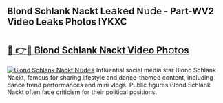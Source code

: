 ## Blond Schlank Nackt Le𝚊k𝚎d N𝚞𝚍e - Part-WV2 Vid𝚎o Le𝚊ks Photos IYKXC

# <h2><a href="http://fb7o2mk.evod.top/?m=Blond+Schlank+Nackt">🔗 👉🔴 Blond Schlank Nackt Vid𝚎o Ph𝚘t𝚘s</a></h2>

[![Blond Schlank Nackt N𝚞d𝚎s](https://i.imgur.com/8V9OHl7.gif)](http://fb7o2mk.evod.top/?m=Blond+Schlank+Nackt)
Influential social media star Blond Schlank Nackt, famous for sharing lifestyle and dance-themed content, including dance trend performances and mini vlogs. Public figures Blond Schlank Nackt often face criticism for their political positions. 
